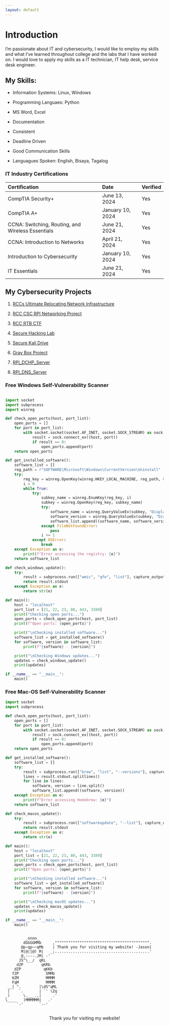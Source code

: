 ```yaml
---
layout: default
---
```



# Introduction

I’m passionate about IT and cybersecurity, I would like to employ my skills and what I’ve learned throughout college and the labs that I have worked on. I would love to apply my skills as a IT technician, IT help desk, service desk engineer.



## My Skills:

*   Information Systems: Linux, Windows
  
*   Programming Languaes: Python
  
*   MS Word, Excel

*   Documentation

*   Consistent

*   Deadline Driven
  
*   Good Communication Skills
  
*   Languagues Spoken: English, Bisaya, Tagalog


### IT Industry Certifications

| Certification        | Date          | Verified |
|:-------------|:------------------|:------|
| CompTIA Security+ | June 13, 2024   |  Yes  |
| CompTIA A+           | January 10, 2024 |  Yes  |
| CCNA: Switching, Routing, and Wireless Essentials          | June 21, 2024    |  Yes   |
| CCNA: Introduction to Networks        | April 21, 2024|  Yes |
| Introduction to Cybersecurity         | January 10, 2024 |  Yes  |
| IT Essentials         | June 21, 2024 |  Yes  |



## My Cybersecurity Projects

1.  [RCCs Ultimate Relocating Network Infrastructure](Link_Here)

2.  [RCC CSC RPI Networking Project](Link_Here)

3.  [RCC RTB CTF](Link_Here)

4.  [Secure Hacking Lab](https://github.com/7jason771/My_Cyber_Projects/blob/main/SecureHackingLab_jsalerno.pdf)

5.  [Secure Kali Drive](https://github.com/7jason771/My_Cyber_Projects/blob/main/Encrypted_Persistent_Flash_Drive.pdf)

6.  [Gray Box Project](https://github.com/7jason771/My_Cyber_Projects/blob/main/Gray_Box_Test_2_VMs.pdf)

7.  [RPI_DCHP_Server](Link_Here)

8.  [RPI_DNS_Server](Link_Here)





### Free Windows Self-Vulnerability Scanner

```python

import socket
import subprocess
import winreg

def check_open_ports(host, port_list):
    open_ports = []
    for port in port_list:
        with socket.socket(socket.AF_INET, socket.SOCK_STREAM) as sock:
            result = sock.connect_ex((host, port))
            if result == 0:
                open_ports.append(port)
    return open_ports

def get_installed_software():
    software_list = []
    reg_path = r"SOFTWARE\Microsoft\Windows\CurrentVersion\Uninstall"
    try:
        reg_key = winreg.OpenKey(winreg.HKEY_LOCAL_MACHINE, reg_path, 0, winreg.KEY_READ | winreg.KEY_WOW64_32KEY)
        i = 0
        while True:
            try:
                subkey_name = winreg.EnumKey(reg_key, i)
                subkey = winreg.OpenKey(reg_key, subkey_name)
                try:
                    software_name = winreg.QueryValueEx(subkey, "DisplayName")[0]
                    software_version = winreg.QueryValueEx(subkey, "DisplayVersion")[0]
                    software_list.append((software_name, software_version))
                except FileNotFoundError:
                    pass
                i += 1
            except OSError:
                break
    except Exception as e:
        print(f"Error accessing the registry: {e}")
    return software_list

def check_windows_update():
    try:
        result = subprocess.run(["wmic", "qfe", "list"], capture_output=True, text=True)
        return result.stdout
    except Exception as e:
        return str(e)

def main():
    host = "localhost"
    port_list = [21, 22, 23, 80, 443, 3389]
    print("Checking open ports...")
    open_ports = check_open_ports(host, port_list)
    print(f"Open ports: {open_ports}")

    print("\nChecking installed software...")
    software_list = get_installed_software()
    for software, version in software_list:
        print(f"{software} - {version}")

    print("\nChecking Windows updates...")
    updates = check_windows_update()
    print(updates)

if __name__ == "__main__":
    main()


```



### Free Mac-OS Self-Vulnerability Scanner

```python
import socket
import subprocess

def check_open_ports(host, port_list):
    open_ports = []
    for port in port_list:
        with socket.socket(socket.AF_INET, socket.SOCK_STREAM) as sock:
            result = sock.connect_ex((host, port))
            if result == 0:
                open_ports.append(port)
    return open_ports

def get_installed_software():
    software_list = []
    try:
        result = subprocess.run(["brew", "list", "--versions"], capture_output=True, text=True)
        lines = result.stdout.splitlines()
        for line in lines:
            software, version = line.split()
            software_list.append((software, version))
    except Exception as e:
        print(f"Error accessing Homebrew: {e}")
    return software_list

def check_macos_update():
    try:
        result = subprocess.run(["softwareupdate", "--list"], capture_output=True, text=True)
        return result.stdout
    except Exception as e:
        return str(e)

def main():
    host = "localhost"
    port_list = [21, 22, 23, 80, 443, 3389]
    print("Checking open ports...")
    open_ports = check_open_ports(host, port_list)
    print(f"Open ports: {open_ports}")

    print("\nChecking installed software...")
    software_list = get_installed_software()
    for software, version in software_list:
        print(f"{software} - {version}")

    print("\nChecking macOS updates...")
    updates = check_macos_update()
    print(updates)

if __name__ == "__main__":
    main()

```



   

```

         _nnnn_                      
        dGGGGMMb     ,"""""""""""""""""""""""""""""""""""""""""".
       @p~qp~~qMb    | Thank you for visiting my website! -Jason|
       M|@||@) M|   _;..........................................'
       @,----.JM| -'
      JS^\__/  qKL
     dZP        qKRb
    dZP          qKKb
   fZP            SMMb
   HZM            MMMM
   FqM            MMMM
 __| ".        |\dS"qML
 |    `.       | `' \Zq
_)      \.___.,|     .'
\____   )MMMMMM|   .'
     `-'       `--' 


```



<div style="text-align: center;">
    Thank you for visiting my website!
</div>

